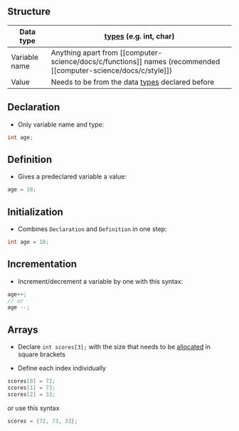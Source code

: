 ## Structure

| Data type     | [types](computer-science/docs/c/types.md) (e.g. int, char)                              |
| ------------- | --------------------------------------------------------------- |
| Variable name | Anything apart from [[computer-science/docs/c/functions]] names (recommended [[computer-science/docs/c/style]]) |
| Value         | Needs to be from the data [types](computer-science/docs/c/types.md) declared before     |

## Declaration

- Only variable name and type:

```c
int age;
```

## Definition

- Gives a predeclared variable a value:

```c
age = 18;
```

## Initialization

- Combines `Declaration` and `Definition` in one step:

```c
int age = 18;
```

## Incrementation

- Increment/decrement a variable by one with this syntax:

```c
age++;
// or
age --;
```

## Arrays

- Declare `int scores[3];` with the size that needs to be [allocated](allocate-memory.md) in square brackets

- Define each index individually

```c
scores[0] = 72;
scores[1] = 73;
scores[2] = 33;
```

or use this syntax

```c
scores = {72, 73, 33};
```
